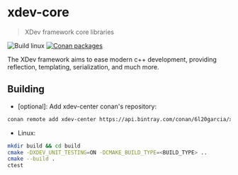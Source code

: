 # xdev-core

> XDev framework core libraries

![Build linux](https://github.com/Garcia6l20/xdev-core/workflows/Build%20linux/badge.svg)
[![Conan packages](https://api.bintray.com/packages/6l20garcia/xdev/xdev-core%3A_/images/download.svg)](https://bintray.com/6l20garcia/xdev/xdev-core%3A_/_latestVersion)

The XDev framework aims to ease modern c++ development, providing
reflection, templating, serialization, and much more.

## Building

- [optional]: Add xdev-center conan's repository:
```bash
conan remote add xdev-center https://api.bintray.com/conan/6l20garcia/xdev
```

- Linux:
```bash
mkdir build && cd build
cmake -DXDEV_UNIT_TESTING=ON -DCMAKE_BUILD_TYPE=<BUILD_TYPE> ..
cmake --build .
ctest
```
